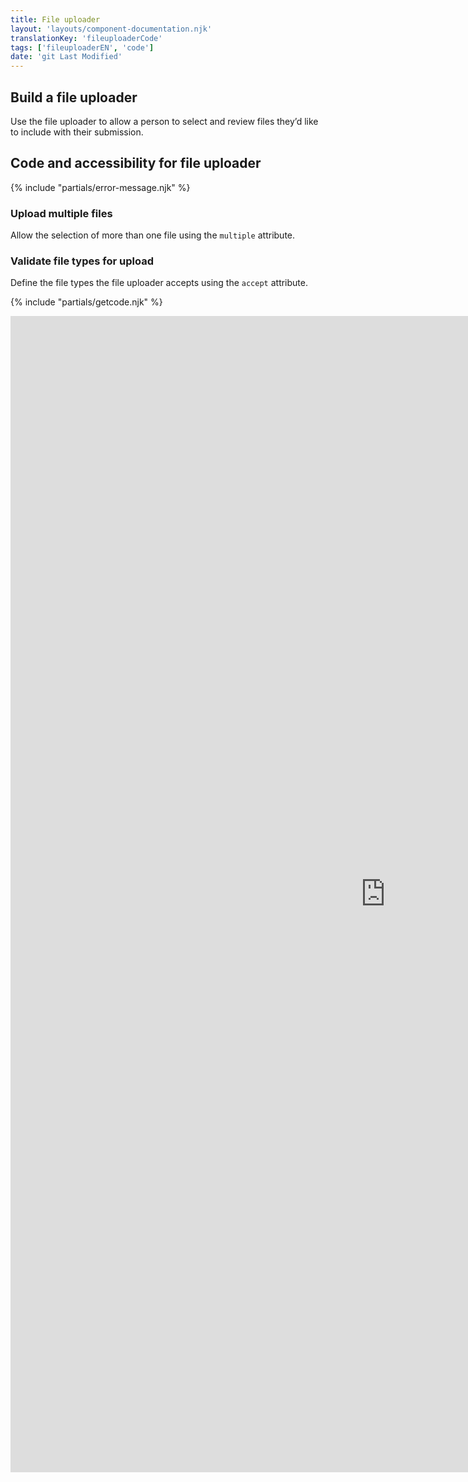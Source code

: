 ```yaml
---
title: File uploader
layout: 'layouts/component-documentation.njk'
translationKey: 'fileuploaderCode'
tags: ['fileuploaderEN', 'code']
date: 'git Last Modified'
---
```


## Build a file uploader

Use the file uploader to allow a person to select and review files they’d like to include with their submission.

## Code and accessibility for file uploader

{% include "partials/error-message.njk" %}

### Upload multiple files

Allow the selection of more than one file using the `multiple` attribute.

### Validate file types for upload

Define the file types the file uploader accepts using the `accept` attribute.

{% include "partials/getcode.njk" %}

<iframe
  title="Overview of gcds-file-uploader properties and events."
  src="https://cds-snc.github.io/gcds-components/iframe.html?viewMode=docs&demo=true&singleStory=true&id=components-file-uploader--events-properties"
  width="1200"
  height="1850"
  style="display: block; margin: 0 auto;"
  frameBorder="0"
  allow="clipboard-write"
></iframe>
